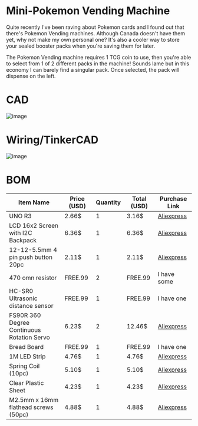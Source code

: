 # Mini-Pokemon Vending Machine

Quite recently I've been raving about Pokemon cards and I found out that there's Pokemon Vending machines. Although Canada doesn't have them yet, why not make my own personal one? It's also a cooler way to store your sealed booster packs when you're saving them for later. 

The Pokemon Vending machine requires 1 TCG coin to use, then you're able to select from 1 of 2 different packs in the machine! Sounds lame but in this economy I can barely find a singular pack. Once selected, the pack will dispense on the left.

# CAD
![image](https://github.com/user-attachments/assets/1eefb99c-fd4f-4405-bb3e-8319b8f9fcb5)


# Wiring/TinkerCAD
![image](https://github.com/user-attachments/assets/32c38c4b-4098-4d50-aa19-b4dcedf4bf32)

# BOM
| Item Name             | Price (USD) | Quantity | Total (USD) | Purchase Link | 
|-----------------------|-------------|----------|-------------|----------------|
| UNO R3 | 2.66$ | 1 | 3.16$ | [Aliexpress](https://www.aliexpress.com/item/1005007067378319.html?spm=a2g0o.productlist.main.4.6b0fErgqErgqXu&algo_pvid=b32ccc55-d85d-4c80-8091-4c372448cec3&algo_exp_id=b32ccc55-d85d-4c80-8091-4c372448cec3-3&pdp_ext_f=%7B%22order%22%3A%22374%22%2C%22eval%22%3A%221%22%7D&pdp_npi=4%40dis%21CAD%214.41%213.71%21%21%2122.52%2118.94%21%402101c5ac17509895916125615e9753%2112000045860150383%21sea%21CA%210%21ABX&curPageLogUid=fa7TvALOH2tl&utparam-url=scene%3Asearch%7Cquery_from%3A#nav-review) |
| LCD 16x2 Screen with I2C Backpack | 6.36$ | 1 | 6.36$ | [Aliexpress](https://www.aliexpress.com/item/1005007531187322.html?spm=a2g0o.productlist.main.1.5d784ce5eyOWNG&algo_pvid=fc00ab46-3df4-496d-a3c0-24d5391c7037&algo_exp_id=fc00ab46-3df4-496d-a3c0-24d5391c7037-0&pdp_ext_f=%7B%22order%22%3A%22581%22%2C%22eval%22%3A%221%22%7D&pdp_npi=4%40dis%21USD%216.36%213.57%21%21%2145.31%2125.44%21%402103244817509897529692273e72c6%2112000041176830269%21sea%21CA%210%21ABX&curPageLogUid=utnPviOnJtLh&utparam-url=scene%3Asearch%7Cquery_from%3A) |
| 12-12-5.5mm 4 pin push button 20pc | 2.11$ | 1 | 2.11$ | [Aliexpress](https://www.aliexpress.com/item/1005008563113806.html?spm=a2g0o.productlist.main.6.206563b7uoMEs2&aem_p4p_detail=2025062619055115499861486789480002718449&algo_pvid=655292de-6578-4500-9a6d-94f83ff5c00c&algo_exp_id=655292de-6578-4500-9a6d-94f83ff5c00c-5&pdp_ext_f=%7B%22order%22%3A%2212%22%2C%22eval%22%3A%221%22%7D&pdp_npi=4%40dis%21USD%212.03%211.53%21%21%212.03%211.53%21%40210308a417509899514817291e3594%2112000045733129472%21sea%21CA%210%21ABX&curPageLogUid=mBIFI1iJpsHx&utparam-url=scene%3Asearch%7Cquery_from%3A&search_p4p_id=2025062619055115499861486789480002718449_2)
| 470 omn resistor | FREE.99 | 2 | FREE.99 | I have some |
| HC-SR0 Ultrasonic distance sensor | FREE.99 | 1 | FREE.99 | I have one |
| FS90R 360 Degree Continuous Rotation Servo | 6.23$ | 2 | 12.46$ | [Aliexpress](https://www.aliexpress.com/item/1005007439824299.html?spm=a2g0o.productlist.main.13.75c1136aYXykco&algo_pvid=96939440-a71b-4739-8a87-f204329a0537&algo_exp_id=96939440-a71b-4739-8a87-f204329a0537-12&pdp_ext_f=%7B%22order%22%3A%2240%22%2C%22eval%22%3A%221%22%7D&pdp_npi=4%40dis%21USD%2120.16%216.23%21%21%21143.69%2144.41%21%402101c5bf17509905110702527e8b98%2112000040885981780%21sea%21CA%210%21ABX&curPageLogUid=BWrtsj1nJjWf&utparam-url=scene%3Asearch%7Cquery_from%3A) |
| Bread Board | FREE.99 | 1 | FREE.99 | I have one |
| 1M LED Strip | 4.76$ | 1 | 4.76$ | [Aliexpress](https://www.aliexpress.com/item/2036819167.html?spm=a2g0o.productlist.main.2.41212b7f5u06iu&aem_p4p_detail=202506261921121645690288440000002720352&algo_pvid=1a345e91-ea4b-4e8e-b47f-c4fcb56746ca&algo_exp_id=1a345e91-ea4b-4e8e-b47f-c4fcb56746ca-1&pdp_ext_f=%7B%22order%22%3A%225987%22%2C%22eval%22%3A%221%22%7D&pdp_npi=4%40dis%21USD%214.50%212.65%21%21%214.50%212.65%21%40210308a417509908727244730e359c%2112000033705280747%21sea%21CA%210%21ABX&curPageLogUid=p8OmJoUnrPnH&utparam-url=scene%3Asearch%7Cquery_from%3A&search_p4p_id=202506261921121645690288440000002720352_1)|
| Spring Coil (10pc) | 5.10$ | 1 | 5.10$ | [Aliexpress](https://www.aliexpress.com/item/1005002799102318.html?spm=a2g0o.productlist.main.6.50079beeEcilm2&aem_p4p_detail=202506261935274393388435789880002721047&algo_pvid=5a70a28a-4907-4d4c-b71b-6398590903ee&algo_exp_id=5a70a28a-4907-4d4c-b71b-6398590903ee-5&pdp_ext_f=%7B%22order%22%3A%221045%22%2C%22eval%22%3A%221%22%7D&pdp_npi=4%40dis%21USD%213.32%212.82%21%21%213.32%212.82%21%402101c67a17509917272356774ee901%2112000022238159111%21sea%21CA%210%21ABX&curPageLogUid=oGE0vX9NHgnu&utparam-url=scene%3Asearch%7Cquery_from%3A&search_p4p_id=202506261935274393388435789880002721047_2) |
| Clear Plastic Sheet | 4.23$ | 1 | 4.23$ | [Aliexpress](https://www.aliexpress.com/item/1005007362097803.html?spm=a2g0o.productlist.main.3.5e0e4408mSyeYu&algo_pvid=b9b7082a-9f72-49ee-9dd3-46f1466eadcb&algo_exp_id=b9b7082a-9f72-49ee-9dd3-46f1466eadcb-2&pdp_ext_f=%7B%22order%22%3A%22391%22%2C%22eval%22%3A%221%22%7D&pdp_npi=4%40dis%21USD%2113.90%214.23%21%21%2199.04%2130.11%21%402103244b17509921407302998ece44%2112000040431017713%21sea%21CA%210%21ABX&curPageLogUid=V1hjcf34dqUL&utparam-url=scene%3Asearch%7Cquery_from%3A) |
| M2.5mm x 16mm flathead screws (50pc) | 4.88$ | 1 | 4.88$| [Aliexpress](https://www.aliexpress.com/item/4000064353917.html?spm=a2g0o.productlist.main.1.59c9CuF6CuF6sU&algo_pvid=d7cf3d97-478f-4a74-ac51-df7bf1b72e96&algo_exp_id=d7cf3d97-478f-4a74-ac51-df7bf1b72e96-0&pdp_ext_f=%7B%22order%22%3A%223%22%2C%22eval%22%3A%221%22%7D&pdp_npi=4%40dis%21USD%213.97%213.61%21%21%2128.30%2125.75%21%402101d9ee17510557970072153e3ac0%2112000027738626936%21sea%21CA%210%21ABX&curPageLogUid=5n2K4Dab0fOO&utparam-url=scene%3Asearch%7Cquery_from%3A)
